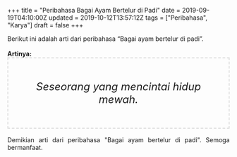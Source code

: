 +++
title = "Peribahasa Bagai Ayam Bertelur di Padi"
date = 2019-09-19T04:10:00Z
updated = 2019-10-12T13:57:12Z
tags = ["Peribahasa", "Karya"]
draft = false
+++

<div dir="ltr" style="text-align: left;" trbidi="on"><div style="text-align: justify;">Berikut ini adalah arti dari peribahasa “Bagai ayam bertelur di padi”.</div><br /><div style="text-align: justify;"><b>Artinya:</b></div><div style="border: 2px dashed #ddd; font-size: 24px; height: auto; margin: 0 auto; padding: 50px; text-align: center; width: auto;"><i>Seseorang yang mencintai hidup mewah.</i></div><div style="text-align: justify;"><br /></div><div style="text-align: justify;">Demikian arti dari peribahasa "Bagai ayam bertelur di padi". Semoga bermanfaat.</div></div>
